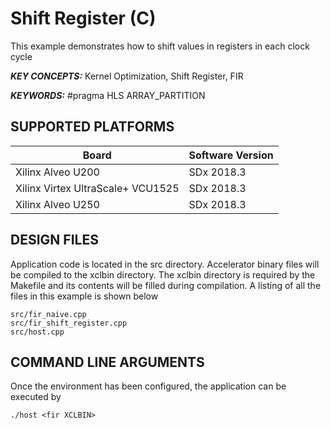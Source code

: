 Shift Register (C)
======================

This example demonstrates how to shift values in registers in each clock cycle

***KEY CONCEPTS:*** Kernel Optimization, Shift Register, FIR

***KEYWORDS:*** #pragma HLS ARRAY_PARTITION

## SUPPORTED PLATFORMS
Board | Software Version
------|-----------------
Xilinx Alveo U200|SDx 2018.3
Xilinx Virtex UltraScale+ VCU1525|SDx 2018.3
Xilinx Alveo U250|SDx 2018.3


##  DESIGN FILES
Application code is located in the src directory. Accelerator binary files will be compiled to the xclbin directory. The xclbin directory is required by the Makefile and its contents will be filled during compilation. A listing of all the files in this example is shown below

```
src/fir_naive.cpp
src/fir_shift_register.cpp
src/host.cpp
```

##  COMMAND LINE ARGUMENTS
Once the environment has been configured, the application can be executed by
```
./host <fir XCLBIN>
```

